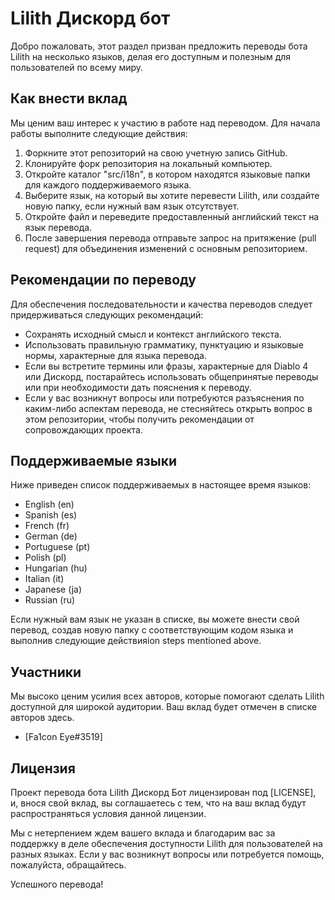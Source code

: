 # Lilith Дискорд бот

Добро пожаловать, этот раздел призван предложить переводы бота Lilith на несколько языков, делая его доступным и полезным для пользователей по всему миру.

## Как внести вклад

Мы ценим ваш интерес к участию в работе над переводом. Для начала работы выполните следующие действия:

1. Форкните этот репозиторий на свою учетную запись GitHub.
2. Клонируйте форк репозитория на локальный компьютер.
3. Откройте каталог "src/i18n", в котором находятся языковые папки для каждого поддерживаемого языка.
4. Выберите язык, на который вы хотите перевести Lilith, или создайте новую папку, если нужный вам язык отсутствует.
5. Откройте файл и переведите предоставленный английский текст на язык перевода.
6. После завершения перевода отправьте запрос на притяжение (pull request) для объединения изменений с основным репозиторием.

## Рекомендации по переводу

Для обеспечения последовательности и качества переводов следует придерживаться следующих рекомендаций:

- Сохранять исходный смысл и контекст английского текста.
- Использовать правильную грамматику, пунктуацию и языковые нормы, характерные для языка перевода.
- Если вы встретите термины или фразы, характерные для Diablo 4 или Дискорд, постарайтесь использовать общепринятые переводы или при необходимости дать пояснения к переводу.
- Если у вас возникнут вопросы или потребуются разъяснения по каким-либо аспектам перевода, не стесняйтесь открыть вопрос в этом репозитории, чтобы получить рекомендации от сопровождающих проекта.

## Поддерживаемые языки

Ниже приведен список поддерживаемых в настоящее время языков:

- English (en)
- Spanish (es)
- French (fr)
- German (de)
- Portuguese (pt)
- Polish (pl)
- Hungarian (hu)
- Italian (it)
- Japanese (ja)
- Russian (ru)

Если нужный вам язык не указан в списке, вы можете внести свой перевод, создав новую папку с соответствующим кодом языка и выполнив следующие действияion steps mentioned above.

## Участники

Мы высоко ценим усилия всех авторов, которые помогают сделать Lilith доступной для широкой аудитории. Ваш вклад будет отмечен в списке авторов здесь.

- [Fa1con Eye#3519]

## Лицензия

Проект перевода бота Lilith Дискорд Бот лицензирован под [LICENSE], и, внося свой вклад, вы соглашаетесь с тем, что на ваш вклад будут распространяться условия данной лицензии.

Мы с нетерпением ждем вашего вклада и благодарим вас за поддержку в деле обеспечения доступности Lilith для пользователей на разных языках. Если у вас возникнут вопросы или потребуется помощь, пожалуйста, обращайтесь.

Успешного перевода!
